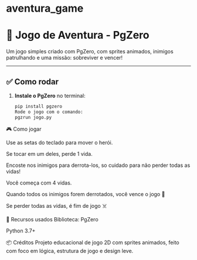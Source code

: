 # aventura_game

# 🐝 Jogo de Aventura - PgZero

Um jogo simples criado com PgZero, com sprites animados, inimigos patrulhando e uma missão: sobreviver e vencer!

---

## ✅ Como rodar

1. **Instale o PgZero** no terminal:
   ```bash
   pip install pgzero
   Rode o jogo com o comando:
   pgzrun jogo.py

🎮 Como jogar

Use as setas do teclado para mover o herói.

Se tocar em um deles, perde 1 vida.

Encoste nos inimigos para derrota-los, so cuidado para não perder todas as vidas!

Você começa com 4 vidas.

Quando todos os inimigos forem derrotados, você vence o jogo 🎉

Se perder todas as vidas, é fim de jogo ☠️

🧠 Recursos usados
Biblioteca: PgZero

Python 3.7+

📦 Créditos
Projeto educacional de jogo 2D com sprites animados, feito com foco em lógica, estrutura de jogo e design leve.
